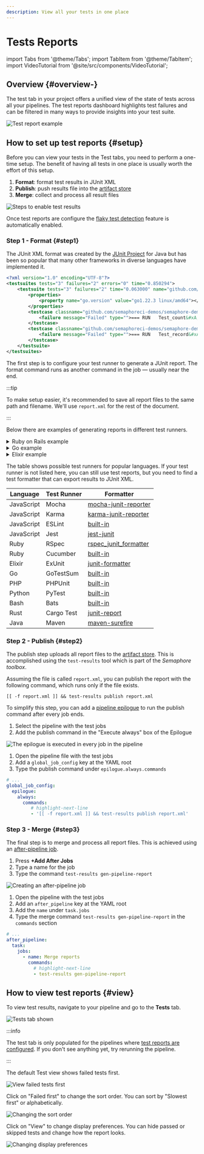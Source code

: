 ```yaml
---
description: View all your tests in one place
---
```


# Tests Reports

import Tabs from '@theme/Tabs';
import TabItem from '@theme/TabItem';
import VideoTutorial from '@site/src/components/VideoTutorial';

<VideoTutorial title="How to set up test reports" src="https://www.youtube.com/embed/9L0Z9xcKiYU?si=IdSsYfGLU7btYVwq" />

## Overview {#overview-}

The test tab in your project offers a unified view of the state of tests across all your pipelines. The test reports dashboard highlights test failures and can be filtered in many ways to provide insights into your test suite.

![Test report example](./img/test-reports-tab.jpg)

## How to set up test reports {#setup}

Before you can view your tests in the Test tabs, you need to perform a one-time setup. The benefit of having all tests in one place is usually worth the effort of this setup.

1. **Format**: format test results in JUnit XML
2. **Publish**: push results file into the [artifact store](./jobs#artifact)
3. **Merge**: collect and process all result files

![Steps to enable test results](./img/test-reports-steps.jpg)

Once test reports are configure the [flaky test detection](./flaky-tests) feature is automatically enabled.

### Step 1 - Format {#step1}

The JUnit XML format was created by the [JUnit Project](https://junit.org/junit5/) for Java but has been so popular that many other frameworks in diverse languages have implemented it. 

```xml title="Example JUnit Report (report.xml)"
<?xml version="1.0" encoding="UTF-8"?>
<testsuites tests="3" failures="2" errors="0" time="0.850294">
    <testsuite tests="3" failures="2" time="0.063000" name="github.com/semaphoreci-demos/semaphore-demo-go" timestamp="2024-05-27T22:14:24Z">
        <properties>
            <property name="go.version" value="go1.22.3 linux/amd64"></property>
        </properties>
        <testcase classname="github.com/semaphoreci-demos/semaphore-demo-go" name="Test_count" time="0.020000">
            <failure message="Failed" type="">=== RUN   Test_count&#xA;dial tcp [::1]:5432: connect: connection refused&#xA;dial tcp [::1]:5432: connect: connection refused&#xA;dial tcp [::1]:5432: connect: connection refused&#xA;dial tcp [::1]:5432: connect: connection refused&#xA;    main_test.go:84: Select query returned 0&#xA;dial tcp [::1]:5432: connect: connection refused&#xA;--- FAIL: Test_count (0.02s)&#xA;</failure>
        </testcase>
        <testcase classname="github.com/semaphoreci-demos/semaphore-demo-go" name="Test_record" time="0.000000">
            <failure message="Failed" type="">=== RUN   Test_record&#xA;dial tcp [::1]:5432: connect: connection refused&#xA;dial tcp [::1]:5432: connect: connection refused&#xA;Serving: /getdata&#xA;Served: &#xA;    main_test.go:144: Wrong server response!&#xA;dial tcp [::1]:5432: connect: connection refused&#xA;--- FAIL: Test_record (0.00s)&#xA;</failure>
        </testcase>
    </testsuite>
</testsuites>
```

The first step is to configure your test runner to generate a JUnit report. The format command runs as another command in the job — usually near the end. 

:::tip

To make setup easier, it's recommended to save all report files to the same path and filename. We'll use `report.xml` for the rest of the document.

:::

Below there are examples of generating reports in different test runners.

<details>
<summary>Ruby on Rails example</summary>
<div>

To generate JUnit reports on Ruby on Rails projects we need to add the [rspec_junit_formatter](https://github.com/sj26/rspec_junit_formatter) Gem:

```ruby title="Gemfile"

group :development, :test do
  # ...
  gem "rspec_junit_formatter"
end
```

After running `bundle install`, we need to tell RSpec to use the new formatter. We can do this by extending the `.rspec` configuration file:

```ruby title=".rspec"
--format RspecJunitFormatter
--out report.xml
--format documentation
```

Alternatively, we can change pass the configuration via command line arguments:

```shell
bundle exec rspec --format RspecJunitFormatter --out report.xml --format documentation
```

Either way should generate a `report.xml` file at the root of the project.

</div>
</details>

<details>
<summary>Go example</summary>
<div>

A project using [GoTestSum](https://github.com/gotestyourself/gotestsum) as the test runner can generate JUnit reports by `--junitfile` to the test command in the [job](./jobs):

```shell
checkout
go get .
go install gotest.tools/gotestsum
# highlight-next-line
gotestsum --junitfile report.xml
```

</div>
</details>

<details>
<summary>Elixir example</summary>
<div>

To generate JUnit reports for your Elixir project, follow these steps:

1. Add [junit-formatter](https://github.com/victorolinasc/junit-formatter) to your `mix.exs`

    ```elixir title="mix.exs"
    defp deps do
    [
        # ...
        {:junit_formatter, "~> 3.1", only: [:test]}
    ]
    end
    ```

2. Install the dependencies:

    ```shell
    mix deps.get
    ```

3. Extend your `config/test.exs`

    ```elixir title="config/test.exs"
    config :junit_formatter,
        report_dir: "/tmp",
        report_file: "report.xml", 
        print_report_file: true,
        include_filename?: true,
        prepend_project_name?: false,
        include_file_line?: true
    ```

4. Extend your `test/test_helper.exs`

    ```elixir title="test/test_helper.exs"
    ExUnit.configure(formatters: [JUnitFormatter, ExUnit.CLIFormatter])
    ExUnit.start()
    ```

5. Run the tests. This should generate `report.xml`

    ```shell
    mix test
    mv /tmp/report.xml .
    ```

</div>
</details>

The table shows possible test runners for popular languages. If your test runner is not listed here, you can still use test reports, but you need to find a test formatter that can export results to JUnit XML.


| Language   | Test Runner | Formatter                                                                                     |
| ---------- | ----------- | --------------------------------------------------------------------------------------------- |
| JavaScript | Mocha       | [mocha-junit-reporter](https://www.npmjs.com/package/mocha-junit-reporter)                    |
| JavaScript | Karma       | [karma-junit-reporter](https://www.npmjs.com/package/karma-junit-reporter)                    |
| JavaScript | ESLint      | [built-in](https://eslint.org/docs/user-guide/formatters/#junit)                              |
| JavaScript | Jest        | [jest-junit](https://www.npmjs.com/package/jest-junit)                                        |
| Ruby       | RSpec       | [rspec_junit_formatter](https://github.com/sj26/rspec_junit_formatter)                        |
| Ruby       | Cucumber    | [built-in](https://relishapp.com/cucumber/cucumber/docs/formatters/junit-output-formatter)    |
| Elixir     | ExUnit      | [junit-formatter](https://github.com/victorolinasc/junit-formatter)                           |
| Go         | GoTestSum   | [built-in](https://github.com/gotestyourself/gotestsum#junit-xml-output)                      |
| PHP        | PHPUnit     | [built-in](https://phpunit.readthedocs.io/en/9.5/textui.html?highlight=junit)                 |
| Python     | PyTest      | [built-in](https://docs.pytest.org/en/6.2.x/usage.html#creating-junitxml-format-files)        |
| Bash       | Bats        | [built-in](https://bats-core.readthedocs.io/en/latest/usage.html)                             |
| Rust       | Cargo Test  | [junit-report](https://crates.io/crates/junit-report)                                         |
| Java       | Maven       | [maven-surefire](https://maven.apache.org/surefire/maven-surefire-plugin/examples/junit.html) |


### Step 2 - Publish {#step2}

The publish step uploads all report files to the [artifact store](./jobs#artifact). This is accomplished using the `test-results` tool which is part of the *Semaphore toolbox*.

Assuming the file is called `report.xml`, you can publish the report with the following command, which runs only if the file exists.

```shell
[[ -f report.xml ]] && test-results publish report.xml
```

To simplify this step, you can add a [pipeline epilogue](./pipelines#settings) to run the publish command after every job ends.

<Tabs groupId="editor-yaml">
<TabItem value="editor" label="Editor">

1. Select the pipeline with the test jobs
2. Add the publish command in the "Execute always" box of the Epilogue

![The epilogue is executed in every job in the pipeline](./img/test-report-publish.jpg)

</TabItem>
<TabItem value="yaml" label="YAML">

1. Open the pipeline file with the test jobs
2. Add a `global_job_config` key at the YAML root
3. Type the publish command under `epilogue.always.commands`

```yaml title=".semaphore/semaphore.yml"
# ...
global_job_config:
  epilogue:
    always:
      commands:
         # highlight-next-line
         - '[[ -f report.xml ]] && test-results publish report.xml'
```

</TabItem>
</Tabs>

### Step 3 - Merge {#step3}

The final step is to merge and process all report files. This is achieved using an [after-pipeline job](./pipelines#after-pipeline-job).

<Tabs groupId="editor-yaml">
<TabItem value="editor" label="Editor">

1. Press **+Add After Jobs**
2. Type a name for the job
3. Type the command `test-results gen-pipeline-report`

![Creating an after-pipeline job](./img/test-report-after-pipeline-job.jpg)

</TabItem>
<TabItem value="yaml" label="YAML">

1. Open the pipeline with the test jobs
2. Add an `after_pipeline` key at the YAML root
3. Add the `name` under `task.jobs`
4. Type the merge command `test-results gen-pipeline-report` in the `commands` section

```yaml title=".semaphore/semaphore.yml"
# ...
after_pipeline:
  task:
    jobs:
      - name: Merge reports
        commands:
          # highlight-next-line
          - test-results gen-pipeline-report
```

</TabItem>
</Tabs>

## How to view test reports {#view}

To view test results, navigate to your pipeline and go to the **Tests** tab.

![Tests tab shown](./img/test-reports-tab-location.jpg)

:::info

The test tab is only populated for the pipelines where [test reports are configured](#setup). If you don't see anything yet, try rerunning the pipeline.

:::

The default Test view shows failed tests first.

![View failed tests first](./img/test-reports-failed.jpg)

Click on "Failed first" to change the sort order. You can sort by "Slowest first" or alphabetically.

![Changing the sort order](./img/test-reports-sort.jpg)

Click on "View" to change display preferences. You can hide passed or skipped tests and change how the report looks.

![Changing display preferences](./img/test-reports-display.jpg)
